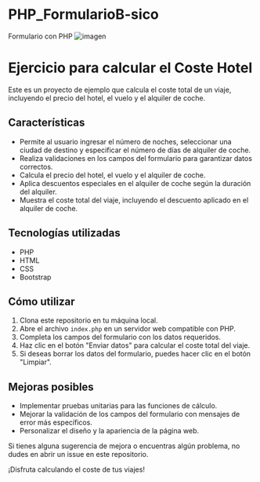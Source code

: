 # PHP_FormularioB-sico
Formulario con PHP
![imagen](https://github.com/Githubsacri27/PHP_FormularioB-sico/assets/99100069/12986a1d-b8bf-403c-be82-94cc9f3444b7)

# Ejercicio para calcular el Coste Hotel

Este es un proyecto de ejemplo que calcula el coste total de un viaje, incluyendo el precio del hotel, el vuelo y el alquiler de coche.

## Características

- Permite al usuario ingresar el número de noches, seleccionar una ciudad de destino y especificar el número de días de alquiler de coche.
- Realiza validaciones en los campos del formulario para garantizar datos correctos.
- Calcula el precio del hotel, el vuelo y el alquiler de coche.
- Aplica descuentos especiales en el alquiler de coche según la duración del alquiler.
- Muestra el coste total del viaje, incluyendo el descuento aplicado en el alquiler de coche.

## Tecnologías utilizadas

- PHP
- HTML
- CSS
- Bootstrap

## Cómo utilizar

1. Clona este repositorio en tu máquina local.
2. Abre el archivo `index.php` en un servidor web compatible con PHP.
3. Completa los campos del formulario con los datos requeridos.
4. Haz clic en el botón "Enviar datos" para calcular el coste total del viaje.
5. Si deseas borrar los datos del formulario, puedes hacer clic en el botón "Limpiar".

## Mejoras posibles

- Implementar pruebas unitarias para las funciones de cálculo.
- Mejorar la validación de los campos del formulario con mensajes de error más específicos.
- Personalizar el diseño y la apariencia de la página web.

Si tienes alguna sugerencia de mejora o encuentras algún problema, no dudes en abrir un issue en este repositorio.

¡Disfruta calculando el coste de tus viajes!
